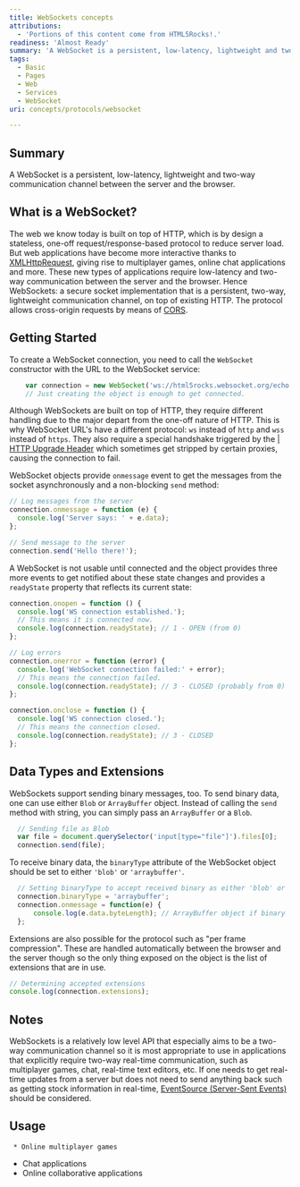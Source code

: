 ```yaml
---
title: WebSockets concepts
attributions:
  - 'Portions of this content come from HTML5Rocks!.'
readiness: 'Almost Ready'
summary: 'A WebSocket is a persistent, low-latency, lightweight and two-way communication channel between the server and the browser.'
tags:
  - Basic
  - Pages
  - Web
  - Services
  - WebSocket
uri: concepts/protocols/websocket

---
```

## Summary

A WebSocket is a persistent, low-latency, lightweight and two-way communication channel between the server and the browser.

## What is a WebSocket?

The web we know today is built on top of HTTP, which is by design a stateless, one-off request/response-based protocol to reduce server load. But web applications have become more interactive thanks to [XMLHttpRequest](/apis/xhr/XMLHttpRequest), giving rise to multiplayer games, online chat applications and more. These new types of applications require low-latency and two-way communication between the server and the browser. Hence WebSockets: a secure socket implementation that is a persistent, two-way, lightweight communication channel, on top of existing HTTP. The protocol allows cross-origin requests by means of [CORS](/tutorials/using_cors).

## Getting Started

To create a WebSocket connection, you need to call the `WebSocket` constructor with the URL to the WebSocket service:

``` js
    var connection = new WebSocket('ws://html5rocks.websocket.org/echo');
    // Just creating the object is enough to get connected.
```

 Although WebSockets are built on top of HTTP, they require different handling due to the major depart from the one-off nature of HTTP. This is why WebSocket URL's have a different protocol: `ws` instead of `http` and `wss` instead of `https`. They also require a special handshake triggered by the [| HTTP Upgrade Header](http://en.wikipedia.org/wiki/HTTP/1.1_Upgrade_header) which sometimes get stripped by certain proxies, causing the connection to fail.

WebSocket objects provide `onmessage` event to get the messages from the socket asynchronously and a non-blocking `send` method:

``` js
// Log messages from the server
connection.onmessage = function (e) {
  console.log('Server says: ' + e.data);
};

// Send message to the server
connection.send('Hello there!');
```

 A WebSocket is not usable until connected and the object provides three more events to get notified about these state changes and provides a `readyState` property that reflects its current state:

``` js
connection.onopen = function () {
  console.log('WS connection established.');
  // This means it is connected now.
  console.log(connection.readyState); // 1 - OPEN (from 0)
};

// Log errors
connection.onerror = function (error) {
  console.log('WebSocket connection failed:' + error);
  // This means the connection failed.
  console.log(connection.readyState); // 3 - CLOSED (probably from 0)
};

connection.onclose = function () {
  console.log('WS connection closed.');
  // This means the connection closed.
  console.log(connection.readyState); // 3 - CLOSED
};
```

## Data Types and Extensions

WebSockets support sending binary messages, too. To send binary data, one can use either `Blob` or `ArrayBuffer` object. Instead of calling the `send` method with string, you can simply pass an `ArrayBuffer` or a `Blob`.

``` js
  // Sending file as Blob
  var file = document.querySelector('input[type="file"]').files[0];
  connection.send(file);
```

 To receive binary data, the `binaryType` attribute of the WebSocket object should be set to either `'blob'` or `'arraybuffer'`.

``` js
  // Setting binaryType to accept received binary as either 'blob' or 'arraybuffer'
  connection.binaryType = 'arraybuffer';
  connection.onmessage = function(e) {
      console.log(e.data.byteLength); // ArrayBuffer object if binary
  };
```

 Extensions are also possible for the protocol such as "per frame compression". These are handled automatically between the browser and the server though so the only thing exposed on the object is the list of extensions that are in use.

``` js
// Determining accepted extensions
console.log(connection.extensions);
```

## Notes

WebSockets is a relatively low level API that especially aims to be a two-way communication channel so it is most appropriate to use in applications that explicitly require two-way real-time communication, such as multiplayer games, chat, real-time text editors, etc. If one needs to get real-time updates from a server but does not need to send anything back such as getting stock information in real-time, [EventSource (Server-Sent Events)](/tutorials/eventsource_basics) should be considered.

## Usage

     * Online multiplayer games

-   Chat applications
-   Online collaborative applications
